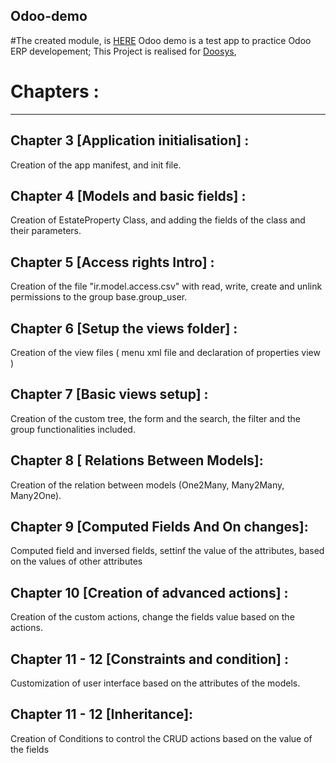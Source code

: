 Odoo-demo
---------

#The created module, is <a href="https://github.com/chfix/odoo-demo/tree/main/addons/technical-training-sandbox/estate">HERE</a>
Odoo demo is a test app to practice Odoo ERP developement; 
This Project is realised for <a href="https://www.doosys.ma">Doosys</a>,

# Chapters :
----------

## Chapter 3 [Application initialisation] : 
Creation of the app manifest, and init file.

## Chapter 4 [Models and basic fields] : 
Creation of EstateProperty Class, and adding the fields of the class and their parameters.

## Chapter 5 [Access rights Intro] : 
Creation of the file "ir.model.access.csv" with read, write, create and unlink permissions to the group base.group_user.

## Chapter 6 [Setup the views folder] : 
Creation of the view files ( menu xml file and declaration of properties view )

## Chapter 7 [Basic views setup] : 
Creation of the custom tree, the form and the search, the filter and the group functionalities included.

## Chapter 8  [ Relations Between Models]: 
Creation of the relation between models (One2Many, Many2Many, Many2One).

## Chapter 9 [Computed Fields And On changes]: 
Computed field and inversed fields, settinf the value of the attributes, based on the values of other attributes

## Chapter 10 [Creation of advanced actions] : 
Creation of the custom actions, change the fields value based on the actions.

## Chapter 11 - 12 [Constraints and condition] : 
Customization of user interface based on the attributes of the models.

## Chapter 11 - 12 [Inheritance]:
Creation of Conditions to control the CRUD actions based on the value of the fields

